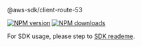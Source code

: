@aws-sdk/client-route-53

[![NPM version](https://img.shields.io/npm/v/@aws-sdk/client-route-53/preview.svg)](https://www.npmjs.com/package/@aws-sdk/client-route-53)
[![NPM downloads](https://img.shields.io/npm/dm/@aws-sdk/client-route-53.svg)](https://www.npmjs.com/package/@aws-sdk/client-route-53)

For SDK usage, please step to [SDK reademe](https://github.com/aws/aws-sdk-js-v3).

